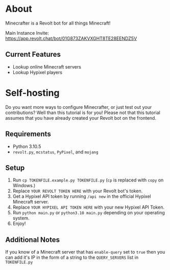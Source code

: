 # About
Minecrafter is a Revolt bot for all things Minecraft!

Main Instance Invite: https://app.revolt.chat/bot/01G873ZAKVXGHT8TE28EENDZ5V

## Current Features
* Lookup online Minecraft servers
* Lookup Hypixel players



# Self-hosting
Do you want more ways to configure Minecrafter, or just test out your contributions? Well than this tutorial is for you! Please not that this tutorial assumes that you have already created your Revolt bot on the frontend.

## Requirements
* Python 3.10.5
* `revolt.py`, `mcstatus`, `PyPixel`, and `mojang`

## Setup
1. Run `cp TOKENFILE.example.py TOKENFILE.py` (`cp` is replaced with `copy` on Windows.)
2. Replace `YOUR REVOLT TOKEN HERE` with your Revolt bot's token.
3. Get a Hypixel API token by running `/api new` in the official Hypixel Minecraft server.
4. Replace `YOUR HYPIXEL API TOKEN HERE` with your new Hypixel API Token.
5. Run `python main.py` or `python3.10 main.py` depending on your operating system.
6. Enjoy!

## Additional Notes
If you know of a Minecraft server that has `enable-query` set to `true` then you can add it's IP in the form of a string to the `QUERY_SERVERS` list in `TOKENFILE.py`

